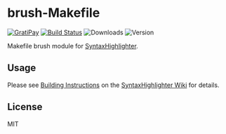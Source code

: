 # brush-Makefile

[![GratiPay](https://img.shields.io/gratipay/user/alexgorbatchev.svg)](https://gratipay.com/alexgorbatchev/)
[![Build Status](https://travis-ci.org/syntaxhighlighter/brush-javascript.svg)](https://travis-ci.org/syntaxhighlighter/brush-javascript)
![Downloads](https://img.shields.io/npm/dm/brush-javascript.svg)
![Version](https://img.shields.io/npm/v/brush-javascript.svg)

Makefile brush module for [SyntaxHighlighter](https://github.com/syntaxhighlighter/syntaxhighlighter).

## Usage

Please see [Building Instructions](https://github.com/syntaxhighlighter/syntaxhighlighter/wiki/Building) on the [SyntaxHighlighter Wiki](https://github.com/syntaxhighlighter/syntaxhighlighter/wiki) for details.

## License

MIT
